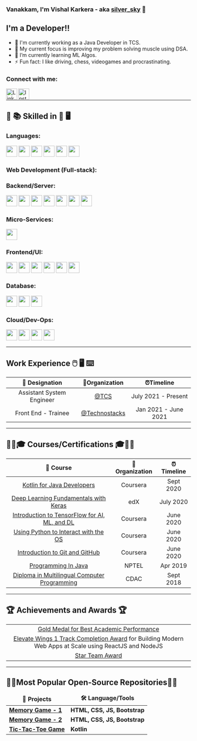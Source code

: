 ### Vanakkam, I'm Vishal Karkera - aka [silver_sky][codechef] 👋

## I'm a Developer!!

- 🏢 I'm currently working as a Java Developer in TCS.
- 🔭 My current focus is improving my problem solving muscle using DSA.
- 🌱 I’m currently learning ML Algos.
- ⚡ Fun fact: I like driving, chess, videogames and procrastinating.

### Connect with me:

[<img align="left" alt="LinkedIn" width="30px" src="https://media-exp1.licdn.com/dms/image/C4D0BAQGZKGGJ75S72g/company-logo_200_200/0/1629754938156?e=2159024400&v=beta&t=IBmR7Q39iR_z3FiY6IcQlprM2MrTQxERxe2S1B1GY_M" />][linkedin]
[<img align="left" alt="Instagram" width="30px" src="https://upload.wikimedia.org/wikipedia/commons/thumb/e/e7/Instagram_logo_2016.svg/768px-Instagram_logo_2016.svg.png" />][instagram]

<br />

---

## :open_book: :books: Skilled in :closed_book: :desktop_computer:

### Languages:

<code><img src="https://user-images.githubusercontent.com/56977021/138315498-528399d9-ded5-4e83-b972-41cc78d9e0b8.png" height="30"></code>
<code><img src="https://user-images.githubusercontent.com/56977021/138318676-04ddfcc7-3ab4-4fba-a7ba-ddd743d7705e.png" height="30"></code>
<code><img src="https://user-images.githubusercontent.com/56977021/138323146-a994b0a6-d746-4f21-914d-b3068d3ad0b4.png" height="30"></code>
<code><img src="https://user-images.githubusercontent.com/56977021/138315503-c4ffca61-0f7a-4861-8c0b-28fcf9e0e542.png" height="30"></code>
<code><img src="https://user-images.githubusercontent.com/56977021/138315505-eda55214-f45f-48e6-8ed6-a6e5c5944773.png" height="30"></code>
<code><img src="https://user-images.githubusercontent.com/56977021/138318686-1bf6952a-cccb-400c-9114-11566930c307.jpg" height="30"></code>

### Web Development (Full-stack):

### Backend/Server:

<code><img src="https://user-images.githubusercontent.com/56977021/138566315-327d1ed0-af57-4804-ae70-3b461b9a302d.png" height="30"></code>
<code><img src="https://user-images.githubusercontent.com/56977021/138566318-fa4b9915-63aa-4eda-b31a-d6fb8269a50d.png" height="30"></code>
<code><img src="https://user-images.githubusercontent.com/56977021/138566322-78dae502-d917-4172-8ae2-dfb7f2e5a68b.png" height="30"></code>
<code><img src="https://user-images.githubusercontent.com/56977021/138566323-022d49b6-f69b-4498-9ab3-9f2b747192ef.png" height="30"></code>
<code><img src="https://user-images.githubusercontent.com/56977021/138566314-d57ca5ae-1192-4d87-8db6-87f211533913.jpeg" height="30"></code>
<code><img src="https://user-images.githubusercontent.com/56977021/138566375-dc5ef350-2d83-42e9-a97e-1b1208fc772d.jpg" height="30"></code>
<code><img src="https://user-images.githubusercontent.com/56977021/138566325-3a2abf8f-14ae-4784-9ee4-f60e115af422.jpg" height="30"></code>

### Micro-Services:

<code><img src="https://user-images.githubusercontent.com/56977021/138566676-2c65cea1-b8b8-43fd-ab42-3a9cc9a781b1.png" height="30"></code>

### Frontend/UI:

<code><img src="https://user-images.githubusercontent.com/56977021/138566892-35bc7b33-5fac-4b4b-a271-94f4f69c40b8.png" height="30"></code>
<code><img src="https://user-images.githubusercontent.com/56977021/138566891-3dc05a23-8e04-4693-bcc1-ff97979f2ee8.png" height="30"></code>
<code><img src="https://user-images.githubusercontent.com/56977021/138566893-8c705426-4fc4-41d1-a0ea-31a36a4d8de6.jpg" height="30"></code>
<code><img src="https://user-images.githubusercontent.com/56977021/138566890-76eecdbb-faec-4190-80ce-7a6f870fff34.jpg" height="30"></code>
<code><img src="https://user-images.githubusercontent.com/56977021/138566894-4411fd1e-b25c-4335-abd1-bfc7bcc4d371.png" height="30"></code>
<code><img src="https://user-images.githubusercontent.com/56977021/138566895-772947ec-8e43-484a-a834-4a21400e436c.jpeg" height="30"></code>

### Database:

<code><img src="https://user-images.githubusercontent.com/56977021/138321816-bd9ca266-53ed-4a6d-8ad4-cc35ba96f818.png" height="30"></code>
<code><img src="https://user-images.githubusercontent.com/56977021/138321820-a37fb179-a4c6-4a3f-9d15-f9a727041fac.png" height="30"></code>
<code><img src="https://user-images.githubusercontent.com/56977021/138321814-05ffe4a7-ed04-44d7-bc75-a93e511c21ff.png" height="30"></code>

### Cloud/Dev-Ops:

<code><img src="https://user-images.githubusercontent.com/56977021/138567224-0ceecf15-530d-45d1-9989-35b37e5ff1f8.jpeg" height="30"></code>
<code><img src="https://user-images.githubusercontent.com/56977021/138567228-e90aa04d-e125-42d3-985e-c9412e22be37.jpg" height="30"></code>
<code><img src="https://user-images.githubusercontent.com/56977021/138567230-85d23e55-d06b-421f-8712-2f4b7276a7f4.png" height="30"></code>
<code><img src="https://user-images.githubusercontent.com/56977021/138567229-57b27cc3-d139-4706-ab9e-e34e54a1ee7d.jpg" height="30"></code>

---

## Work Experience :computer_mouse: :desktop_computer: :keyboard:

|      💼 Designation       |        🏢Organization         |      ⏰Timeline      |
| :-----------------------: | :---------------------------: | :------------------: |
| Assistant System Engineer |          [@TCS][tcs]          | July 2021 - Present  |
|    Front End - Trainee    | [@Technostacks][technostacks] | Jan 2021 - June 2021 |

---

## 👨‍🎓🎓 Courses/Certifications 🎓👨‍🎓

|                           🍱 Course                           | 🏢Organization | ⏰Timeline |
| :-----------------------------------------------------------: | :------------: | :--------: |
|          [Kotlin for Java Developers][kotlin-certi]           |    Coursera    | Sept 2020  |
|     [Deep Learning Fundamentals with Keras][keras-certi]      |      edX       | July 2020  |
| [Introduction to TensorFlow for AI, ML, and DL][tensor-certi] |    Coursera    | June 2020  |
|       [Using Python to Interact with the OS][os-certi]        |    Coursera    | June 2020  |
|          [Introduction to Git and GitHub][git-certi]          |    Coursera    | June 2020  |
|               [Programming In Java][nptel-java]               |     NPTEL      |  Apr 2019  |
|  [Diploma in Multilingual Computer Programming][cdac-certi]   |      CDAC      | Sept 2018  |

---

## 🏆 Achievements and Awards 🏆

|                                                                                                                             |
| :-------------------------------------------------------------------------------------------------------------------------: |
|                                [Gold Medal for Best Academic Performance][btech-gold-medal]                                 |
| [Elevate Wings 1 Track Completion Award][wings-tech-track-1] for Building Modern Web Apps at Scale using ReactJS and NodeJS |
|                                             [Star Team Award][star-team-award]                                              |

---

## 👑🔺Most Popular Open-Source Repositories🔺👑

<table>
  <thead align="center">
    <tr border: none;>
      <td><b>🎁 Projects</b></td>
      <td><b>🛠 Language/Tools</b></td>
    </tr>
  </thead>
  <tbody>
  <tr>
	    <td><a href="https://github.com/mr-vk10/memory-game-1"><b>Memory Game - 1</b></a></td>
	    <td><b>HTML, CSS, JS, Bootstrap</b></td>
  </tr>
  <tr>
	    <td><a href="https://github.com/mr-vk10/memory-game-2"><b>Memory Game - 2</b></a></td>
      <td><b>HTML, CSS, JS, Bootstrap</b></td>
  </tr>
  <tr>
	    <td><a href="https://github.com/mr-vk10/TicTacToe"><b>Tic-Tac-Toe Game</b></a></td>
      <td><b>Kotlin</b></td>
  </tr>
  </tbody>	 
</table>

<!-- Connect with me -->

[instagram]: https://instagram.com/karkeravishal
[linkedin]: https://www.linkedin.com/in/vishal-karkera-40194691/
[codechef]: https://www.codechef.com/users/silver_sky

<!-- LANGUAGES -->

[c]: https://user-images.githubusercontent.com/56977021/138315498-528399d9-ded5-4e83-b972-41cc78d9e0b8.png
[cpp]: https://user-images.githubusercontent.com/56977021/138318676-04ddfcc7-3ab4-4fba-a7ba-ddd743d7705e.png
[java]: https://user-images.githubusercontent.com/56977021/138323146-a994b0a6-d746-4f21-914d-b3068d3ad0b4.png
[js]: https://user-images.githubusercontent.com/56977021/138315503-c4ffca61-0f7a-4861-8c0b-28fcf9e0e542.png
[python]: https://user-images.githubusercontent.com/56977021/138315505-eda55214-f45f-48e6-8ed6-a6e5c5944773.png
[kotlin]: https://user-images.githubusercontent.com/56977021/138318686-1bf6952a-cccb-400c-9114-11566930c307.jpg

<!-- Web Development (Full-stack)-->
<!-- Backend -->

[jsp]: "https://user-images.githubusercontent.com/56977021/138566315-327d1ed0-af57-4804-ae70-3b461b9a302d.png"
[servlet]: "https://user-images.githubusercontent.com/56977021/138566318-fa4b9915-63aa-4eda-b31a-d6fb8269a50d.png"
[spring]: "https://user-images.githubusercontent.com/56977021/138566322-78dae502-d917-4172-8ae2-dfb7f2e5a68b.png"
[spring-boot]: "https://user-images.githubusercontent.com/56977021/138566323-022d49b6-f69b-4498-9ab3-9f2b747192ef.png"
[hibernate]: "https://user-images.githubusercontent.com/56977021/138566314-d57ca5ae-1192-4d87-8db6-87f211533913.jpeg"
[node]: "https://user-images.githubusercontent.com/56977021/138566375-dc5ef350-2d83-42e9-a97e-1b1208fc772d.jpg"
[tomcat]: "https://user-images.githubusercontent.com/56977021/138566325-3a2abf8f-14ae-4784-9ee4-f60e115af422.jpg"

<!-- Microservices -->

[rest]: "https://user-images.githubusercontent.com/56977021/138566676-2c65cea1-b8b8-43fd-ab42-3a9cc9a781b1.png"

<!-- Frontend -->

[bt]: "https://user-images.githubusercontent.com/56977021/138566890-76eecdbb-faec-4190-80ce-7a6f870fff34.jpg"
[css]: "https://user-images.githubusercontent.com/56977021/138566891-3dc05a23-8e04-4693-bcc1-ff97979f2ee8.png"
[html]: "https://user-images.githubusercontent.com/56977021/138566892-35bc7b33-5fac-4b4b-a271-94f4f69c40b8.png"
[jq]: "https://user-images.githubusercontent.com/56977021/138566893-8c705426-4fc4-41d1-a0ea-31a36a4d8de6.jpg"
[react]: "https://user-images.githubusercontent.com/56977021/138566894-4411fd1e-b25c-4335-abd1-bfc7bcc4d371.png"
[vue]: "https://user-images.githubusercontent.com/56977021/138566895-772947ec-8e43-484a-a834-4a21400e436c.jpeg"

<!-- Database -->

[mysql1]: "https://user-images.githubusercontent.com/56977021/138321816-bd9ca266-53ed-4a6d-8ad4-cc35ba96f818.png"
[oracle]: "https://user-images.githubusercontent.com/56977021/138321820-a37fb179-a4c6-4a3f-9d15-f9a727041fac.png"
[mongo]: "https://user-images.githubusercontent.com/56977021/138321814-05ffe4a7-ed04-44d7-bc75-a93e511c21ff.png"

<!-- Cloud/Devops -->

[git]: "https://user-images.githubusercontent.com/56977021/138567224-0ceecf15-530d-45d1-9989-35b37e5ff1f8.jpeg"
[github]: "https://user-images.githubusercontent.com/56977021/138567228-e90aa04d-e125-42d3-985e-c9412e22be37.jpg"
[maven]: "https://user-images.githubusercontent.com/56977021/138567229-57b27cc3-d139-4706-ab9e-e34e54a1ee7d.jpg"
[npm]: "https://user-images.githubusercontent.com/56977021/138567230-85d23e55-d06b-421f-8712-2f4b7276a7f4.png"

<!-- Work Experience -->

[tcs]: https://www.tcs.com/
[technostacks]: https://technostacks.com/

<!-- Achievements and Awards -->

[btech-gold-medal]: https://drive.google.com/file/d/1_ezkMXu4ustbgbguiiTLmWp0zbE3a_jj/view?usp=sharing
[wings-tech-track-1]: https://drive.google.com/file/d/1SZilqmZKWfuLMRxLbJvFZrHnwXzfFSdz/view?usp=sharing
[star-team-award]: https://drive.google.com/file/d/12SwylRI-n8rqc4WYDajgDrmS-U19XAJq/view?usp=sharing

<!-- Course/Certifications -->

[kotlin-certi]: https://www.coursera.org/account/accomplishments/verify/R4PVVN8KUX43
[keras-certi]: https://courses.edx.org/certificates/d64a75026d484953a517807bb5f7cc13
[tensor-certi]: https://www.coursera.org/account/accomplishments/verify/QZJMJ6B7EJ85
[os-certi]: https://www.coursera.org/account/accomplishments/verify/5927X45V6EVY
[git-certi]: https://www.coursera.org/account/accomplishments/verify/78S9DKM6BMPD
[nptel-java]: https://user-images.githubusercontent.com/56977021/138568941-24b019f0-2e82-4082-9bd3-607f218b5a71.jpg
[cdac-certi]: https://user-images.githubusercontent.com/56977021/138568861-34110664-c25d-4ea6-a0da-402e332701a5.PNG
